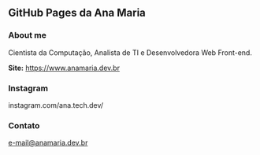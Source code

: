 ## GitHub Pages da Ana Maria 

### About me

Cientista da Computação, Analista de TI e Desenvolvedora Web Front-end.

**Site:** https://www.anamaria.dev.br

### Instagram

instagram.com/ana.tech.dev/

### Contato

e-mail@anamaria.dev.br
